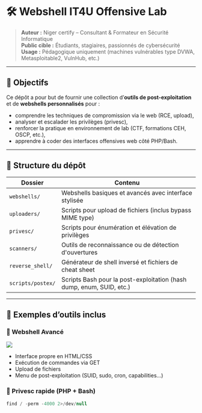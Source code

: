 # 🛠 Webshell IT4U Offensive Lab

> **Auteur :** Niger certify – Consultant & Formateur en Sécurité Informatique  
> **Public cible :** Étudiants, stagiaires, passionnés de cybersécurité  
> **Usage :** Pédagogique uniquement (machines vulnérables type DVWA, Metasploitable2, VulnHub, etc.)

---

## 🎯 Objectifs

Ce dépôt a pour but de fournir une collection d’**outils de post-exploitation** et de **webshells personnalisés** pour :

- comprendre les techniques de compromission via le web (RCE, upload),
- analyser et escalader les privilèges (privesc),
- renforcer la pratique en environnement de lab (CTF, formations CEH, OSCP, etc.),
- apprendre à coder des interfaces offensives web côté PHP/Bash.

---

## 📁 Structure du dépôt

| Dossier             | Contenu                                                                 |
|---------------------|-------------------------------------------------------------------------|
| `webshells/`        | Webshells basiques et avancés avec interface stylisée                   |
| `uploaders/`        | Scripts pour upload de fichiers (inclus bypass MIME type)               |
| `privesc/`          | Scripts pour énumération et élévation de privilèges                     |
| `scanners/`         | Outils de reconnaissance ou de détection d'ouvertures                   |
| `reverse_shell/`    | Générateur de shell inversé et fichiers de cheat sheet                  |
| `scripts/postex/`   | Scripts Bash pour la post-exploitation (hash dump, enum, SUID, etc.)    |

---

## 🧪 Exemples d’outils inclus

### 🔹 Webshell Avancé

![](https://raw.githubusercontent.com/TON_USER/webshell-it4u-lab/main/.images/webshell_interface.png)

- Interface propre en HTML/CSS
- Exécution de commandes via GET
- Upload de fichiers
- Menu de post-exploitation (SUID, sudo, cron, capabilities...)

### 🔹 Privesc rapide (PHP + Bash)

```php
find / -perm -4000 2>/dev/null
